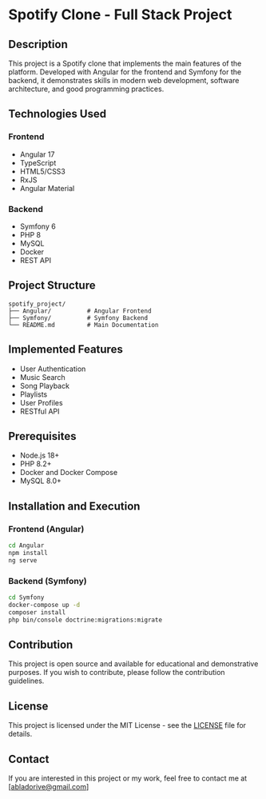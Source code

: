 # Spotify Clone - Full Stack Project

## Description
This project is a Spotify clone that implements the main features of the platform. Developed with Angular for the frontend and Symfony for the backend, it demonstrates skills in modern web development, software architecture, and good programming practices.

## Technologies Used

### Frontend
- Angular 17
- TypeScript
- HTML5/CSS3
- RxJS
- Angular Material

### Backend
- Symfony 6
- PHP 8
- MySQL
- Docker
- REST API

## Project Structure
```
spotify_project/
├── Angular/          # Angular Frontend
├── Symfony/          # Symfony Backend
└── README.md         # Main Documentation
```

## Implemented Features
- User Authentication
- Music Search
- Song Playback
- Playlists
- User Profiles
- RESTful API

## Prerequisites
- Node.js 18+
- PHP 8.2+
- Docker and Docker Compose
- MySQL 8.0+

## Installation and Execution

### Frontend (Angular)
```bash
cd Angular
npm install
ng serve
```

### Backend (Symfony)
```bash
cd Symfony
docker-compose up -d
composer install
php bin/console doctrine:migrations:migrate
```

## Contribution
This project is open source and available for educational and demonstrative purposes. If you wish to contribute, please follow the contribution guidelines.

## License
This project is licensed under the MIT License - see the [LICENSE](LICENSE) file for details.

## Contact
If you are interested in this project or my work, feel free to contact me at [abladorive@gmail.com]